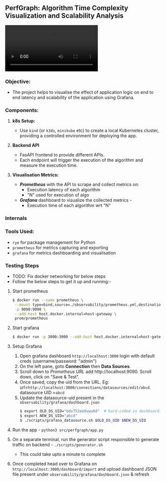 ## PerfGraph: **Algorithm Time Complexity Visualization and Scalability Analysis**

![Demo](./demo.mov)

### Objective:
- The project helps to visualise the effect of application logic on end to end latency and scalability of the application using Grafana.

### Components:
1. **k8s Setup:**
   - Use `kind` (or `k3ds`, `minikube` etc) to create a local Kubernetes cluster, providing a controlled environment for deploying the app.

2. **Backend API**
   - FasAPI frontend to provide different APIs.
   - Each endpoint will trigger the execution of the algorithm and measure the execution time.

3. **Visualisation Metrics:**
   - ***Prometheus*** with the API to scrape and collect metrics on:
     - Execution latency of each algorithm
     - "N" used for execution of algo
   - ***Grafana*** dashboard to visualize the collected metrics -
     - Execution time of each algorithm wrt "N"

### Internals

### Tools Used:
- `rye` for package management for Python
- `prometheus` for metrics capturing and exporting
- `grafana` for metrics dashboarding and visualisation

### Testing Steps
- TODO: Fix docker networking for below steps
- Follow the below steps to get it up and running:- 
1. Start prometheus
   ```bash
   $ docker run --name prometheus \
    --mount type=bind,source=./observability/prometheus.yml,destination=/etc/prometheus/prometheus.yml \
    -p 9090:9090 \
    --add-host host.docker.internal=host-gateway \
    prom/prometheus
   ```

2. Start grafana
   ```bash
   $ docker run -p 3000:3000 --add-host host.docker.internal=host-gateway --name grafana grafana/grafana
   ```

3. Setup Grafana
   1. Open grafana dashboard `http://localhost:3000` login with default creds (username/password: "admin")
   2. On the left pane, goto **Connection** then **Data Sources**.
   3. Scroll down to *Prometheus URL* add http://localhost:9090. Scroll down, click on "Save & Test".
   4. Once saved, copy the uid from the URL. Eg: url=`http://localhost:3000/connections/datasources/edit/abcd`. datasource UID =`abcd`
   5. Update the datasource-uid present in the `observability/grafana/dashboard.json`
      ```bash
      $ export OLD_DS_UID="bdv752eo8vwu8d"  # hard-coded in dashboard.json
      $ export NEW_DS_UID="abcd"
      $ ./scripts/grafana_datasource.sh $OLD_DS_UID $NEW_DS_UID 
      ```

4. Run the app - `python3 src/perfgraph/app.py`
5. On a separate terminal, run the generator script responsible to generate traffic on backend - `./scripts/generator.sh`
   - This could take upto a minute to complete

6. Once completed head over to Grafana on `http://localhost:3000/dashboard/import` and upload dashboard JSON file present under `observability/grafana/dashboard.json` & refresh
